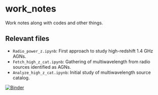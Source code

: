 # work_notes
Work notes along with codes and other things.

## Relevant files

* `Radio_power_z.ipynb`: First approach to study high-redshift 1.4 GHz AGNs.
* `Fetch_high_z_cat.ipynb`: Gathering of multiwavelength from radio sources identified as AGNs.
* `Analyze_high_z_cat.ipynb`: Initial study of multiwavelength source catalog.

[![Binder](https://mybinder.org/badge_logo.svg)](https://mybinder.org/v2/gh/racarvajal/work_notes/master?filepath=Radio_power_z.ipynb)
